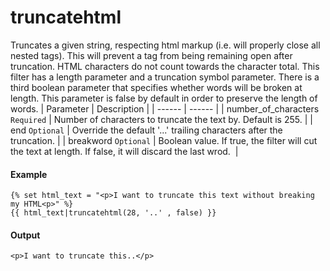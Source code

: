 # truncatehtml
Truncates a given string, respecting html markup (i.e. will properly close all nested tags). This will prevent a tag from being remaining open after truncation. HTML characters do not count towards the character total. This filter has a length parameter and a truncation symbol parameter. There is a third boolean parameter that specifies whether words will be broken at length. This parameter is false by default in order to preserve the length of words.
| Parameter | Description | 
|  ------  |  ------  | 
| number_of_characters `Required` | Number of characters to truncate the text by. Default is 255. | 
| end `Optional` | Override the default '...' trailing characters after the truncation. | 
| breakword `Optional` | Boolean value. If true, the filter will cut the text at length. If false, it will discard the last wrod.  | 


#### Example
```jinja2
{% set html_text = "<p>I want to truncate this text without breaking my HTML<p>" %} 
{{ html_text|truncatehtml(28, '..' , false) }}
```

#### Output
```jinja2
<p>I want to truncate this..</p>
```

